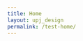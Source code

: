 ```yaml
---
title: Home
layout: upj_design
permalink: /test-home/
---
```


<p style="height:500px; margin-top: 70px; ">
<i class="fa-solid fa-house"></i>
</p>
